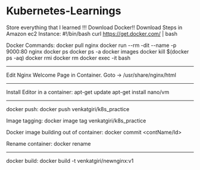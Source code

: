 # Kubernetes-Learnings
Store everything that I learned !!!
Download Docker!!
Download Steps in Amazon ec2 Instance:
#!/bin/bash
curl https://get.docker.com/ | bash

Docker Commands:
docker pull nginx
docker run --rm -dit --name <contName> -p 9000:80 nginx
docker ps
docker ps -a
docker images
docker kill $(docker ps -aq)
docker rmi <Imagename>
docker rm <contName>
docker exec -it <contName> bash

-----
Edit Nginx Welcome Page in Container.
Goto -> /usr/share/nginx/html

----
Install Editor in a container:
apt-get update
apt-get install nano/vm

----------
docker push:
docker push venkatgiri/k8s_practice

Image tagging:
docker image tag <imageid> venkatgiri/k8s_practice

Docker image building out of container:
docker commit <contName/Id>

Rename container:
docker rename <contId> <newname>

---------
docker build:
docker build -t venkatgiri/newnginx:v1 <path>


